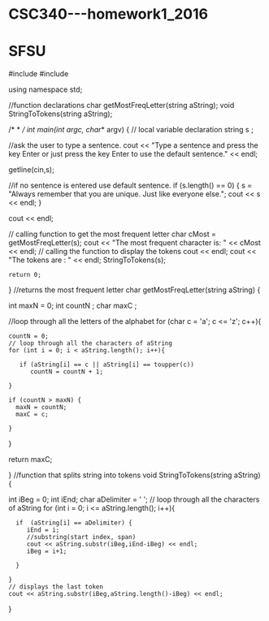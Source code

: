 # CSC340---homework1_2016
# SFSU
#include <cstdlib>
#include <iostream>


using namespace std;

//function declarations
char getMostFreqLetter(string aString);
void StringToTokens(string aString);

/*
 * 
 */
int main(int argc, char** argv) {
 // local variable declaration
  string s ;

  //ask the user to type a sentence.
  cout << "Type a sentence and press the key Enter or just press the key Enter to use the default sentence." << endl;

  getline(cin,s);

  //if no sentence is entered use default sentence.
  if (s.length() == 0) {
    s = "Always remember that you are unique. Just like everyone else.";
    cout << s << endl;
  }

  cout << endl;



  // calling function to get the most frequent letter
   char cMost = getMostFreqLetter(s);
   cout << "The most frequent character is: " << cMost << endl;
  // calling the function to display the tokens
    cout << endl;
    cout << "The tokens are : " << endl;
    StringToTokens(s);

    return 0;
}
//returns the most frequent letter
char getMostFreqLetter(string aString)
{

  int maxN = 0;
  int countN ;
  char maxC ;

  //loop through all the letters of the alphabet
  for (char c = 'a'; c <= 'z'; c++){

    countN = 0;
    // loop through all the characters of aString
    for (int i = 0; i < aString.length(); i++){

       if (aString[i] == c || aString[i] == toupper(c))
          countN = countN + 1;

    }

    if (countN > maxN) {
      maxN = countN;
      maxC = c;

    }

  }


  return  maxC;

}
//function that splits string into tokens
void StringToTokens(string aString) {

   int iBeg = 0;
   int iEnd;
   char aDelimiter = ' ';
    // loop through all the characters of aString
    for (int i = 0; i <= aString.length(); i++){

      if  (aString[i] == aDelimiter) {
         iEnd = i;
         //substring(start index, span)
         cout << aString.substr(iBeg,iEnd-iBeg) << endl;
         iBeg = i+1;

      }

    }
    // displays the last token
    cout << aString.substr(iBeg,aString.length()-iBeg) << endl;


}
